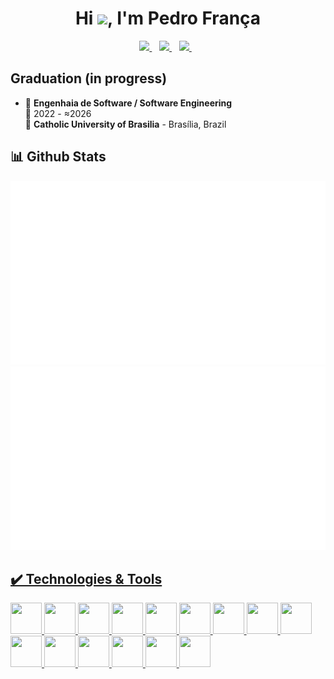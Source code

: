 <h1 align="center">Hi <img src="https://raw.githubusercontent.com/kaueMarques/kaueMarques/master/hi.gif" height="30px">, I'm Pedro França</h1>

<!-- Formas de Contato  -->
<p align='center'>
  
  <a href="https://www.linkedin.com/in/pedrofrancaa/">
    <img src="https://img.shields.io/badge/linkedin-%230077B5.svg?&style=for-the-badge&logo=linkedin&logoColor=white" />
  </a>&nbsp;&nbsp;
  
  <a href="https://www.behance.net/pedrofrancaa/">
    <img src="https://img.shields.io/badge/-Behance-blue?style=for-the-badge&logo=behance&logoColor=white" />
  </a>&nbsp;&nbsp;
  
  <a href="">
    <img src="https://img.shields.io/badge/devpedrofranca@gmail.com-D14836?style=for-the-badge&logo=gmail&logoColor=white" />
  </a>&nbsp;&nbsp;
  
  <!-- Formas de Contato - FIM  -->
 
 </p>
 
 ## Graduation (in progress)
 
 - 📖 **Engenhaia de Software / Software Engineering**\
📆 2022 - ≈2026 <br>
📍 **Catholic University of Brasilia** - Brasília, Brazil
  
## 📊 Github Stats
<a href='https://github.com/rahul-jha98/github-stats-transparent'>

![Stats Overview](https://raw.githubusercontent.com/pedroofrancaa/github-stats-transparent/output/generated/overview.svg)
![Most Used Languages](https://raw.githubusercontent.com/pedroofrancaa/github-stats-transparent/output/generated/languages.svg)

## ✔️ Technologies & Tools

<img src="https://cdn.jsdelivr.net/gh/devicons/devicon/icons/html5/html5-original-wordmark.svg" width="50" height="50"/> 
<img src="https://cdn.jsdelivr.net/gh/devicons/devicon/icons/css3/css3-original.svg" " width="50" height="50" />
<img src="https://cdn.jsdelivr.net/gh/devicons/devicon/icons/javascript/javascript-original.svg" width="50" height="50" />
<img src="https://cdn.jsdelivr.net/gh/devicons/devicon/icons/c/c-original.svg" width="50" height="50"/>  
<img src="https://cdn.jsdelivr.net/gh/devicons/devicon/icons/cplusplus/cplusplus-original.svg" width="50" height="50" /> 
<img src="https://cdn.jsdelivr.net/gh/devicons/devicon/icons/python/python-original-wordmark.svg" width="50" height="50"/>
<img src="https://cdn.jsdelivr.net/gh/devicons/devicon/icons/java/java-original-wordmark.svg" width="50" height="50" />
<img src="https://cdn.jsdelivr.net/gh/devicons/devicon/icons/swift/swift-original.svg" width="50" height="50"/>
<img src="https://cdn.jsdelivr.net/gh/devicons/devicon/icons/androidstudio/androidstudio-original.svg"  width="50" height="50" />
<img src="https://cdn.jsdelivr.net/gh/devicons/devicon/icons/xcode/xcode-original.svg"  width="50" height="50" />
<img src="https://cdn.jsdelivr.net/gh/devicons/devicon/icons/vscode/vscode-original.svg"  width="50" height="50" />
<img src="https://cdn.jsdelivr.net/gh/devicons/devicon/icons/firebase/firebase-plain-wordmark.svg"  width="50" height="50" />
<img src="https://cdn.jsdelivr.net/gh/devicons/devicon/icons/git/git-original.svg"  width="50" height="50" />
<img src="https://cdn.jsdelivr.net/gh/devicons/devicon/icons/jetbrains/jetbrains-original.svg"  width="50" height="50" />
<img src="https://cdn.jsdelivr.net/gh/devicons/devicon/icons/anaconda/anaconda-original-wordmark.svg"  width="50" height="50" />

